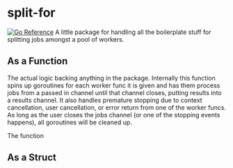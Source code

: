 # split-for
[![Go Reference](https://pkg.go.dev/badge/badge/github.com/tannerhat/split-for.svg)](https://pkg.go.dev/github.com/tannerhat/split-for)
A little package for handling all the boilerplate stuff for splitting jobs amongst a pool of workers.
## As a Function
The actual logic backing anything in the package. Internally this function spins up goroutines for each worker func it is given and has them process jobs from a passed in channel until that channel closes, putting results into a results channel. It also handles premature stopping due to context cancellation, user cancellation, or error return from one of the worker funcs. As long as the user closes the jobs channel (or one of the stopping events happens), all goroutines will be cleaned up.

The function 
## As a Struct

